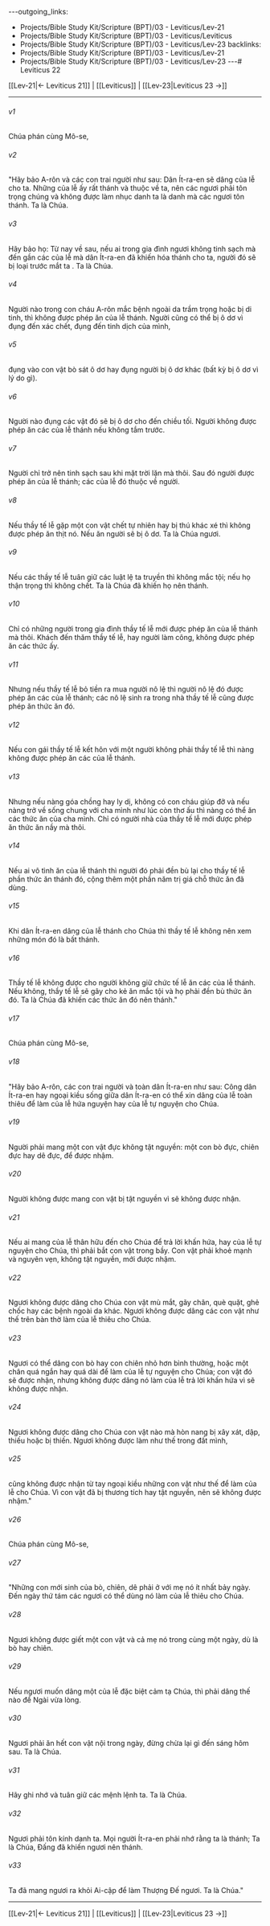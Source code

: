 ---outgoing_links:
  - Projects/Bible Study Kit/Scripture (BPT)/03 - Leviticus/Lev-21
  - Projects/Bible Study Kit/Scripture (BPT)/03 - Leviticus/Leviticus
  - Projects/Bible Study Kit/Scripture (BPT)/03 - Leviticus/Lev-23
backlinks:
  - Projects/Bible Study Kit/Scripture (BPT)/03 - Leviticus/Lev-21
  - Projects/Bible Study Kit/Scripture (BPT)/03 - Leviticus/Lev-23
---# Leviticus 22

[[Lev-21|← Leviticus 21]] | [[Leviticus]] | [[Lev-23|Leviticus 23 →]]
***



###### v1 
Chúa phán cùng Mô-se, 

###### v2 
"Hãy bảo A-rôn và các con trai người như sau: Dân Ít-ra-en sẽ dâng của lễ cho ta. Những của lễ ấy rất thánh và thuộc về ta, nên các ngươi phải tôn trọng chúng và không được làm nhục danh ta là danh mà các ngươi tôn thánh. Ta là Chúa. 

###### v3 
Hãy bảo họ: Từ nay về sau, nếu ai trong gia đình ngươi không tinh sạch mà đến gần các của lễ mà dân Ít-ra-en đã khiến hóa thánh cho ta, người đó sẽ bị loại trước mắt ta . Ta là Chúa. 

###### v4 
Người nào trong con cháu A-rôn mắc bệnh ngoài da trầm trọng hoặc bị di tinh, thì không được phép ăn của lễ thánh. Người cũng có thể bị ô dơ vì đụng đến xác chết, đụng đến tinh dịch của mình, 

###### v5 
đụng vào con vật bò sát ô dơ hay đụng người bị ô dơ khác (bất kỳ bị ô dơ vì lý do gì). 

###### v6 
Người nào đụng các vật đó sẽ bị ô dơ cho đến chiều tối. Người không được phép ăn các của lễ thánh nếu không tắm trước. 

###### v7 
Người chỉ trở nên tinh sạch sau khi mặt trời lặn mà thôi. Sau đó người được phép ăn của lễ thánh; các của lễ đó thuộc về người. 

###### v8 
Nếu thầy tế lễ gặp một con vật chết tự nhiên hay bị thú khác xé thì không được phép ăn thịt nó. Nếu ăn người sẽ bị ô dơ. Ta là Chúa ngươi. 

###### v9 
Nếu các thầy tế lễ tuân giữ các luật lệ ta truyền thì không mắc tội; nếu họ thận trọng thì không chết. Ta là Chúa đã khiến họ nên thánh. 

###### v10 
Chỉ có những người trong gia đình thầy tế lễ mới được phép ăn của lễ thánh mà thôi. Khách đến thăm thầy tế lễ, hay người làm công, không được phép ăn các thức ấy. 

###### v11 
Nhưng nếu thầy tế lễ bỏ tiền ra mua người nô lệ thì người nô lệ đó được phép ăn các của lễ thánh; các nô lệ sinh ra trong nhà thầy tế lễ cũng được phép ăn thức ăn đó. 

###### v12 
Nếu con gái thầy tế lễ kết hôn với một người không phải thầy tế lễ thì nàng không được phép ăn các của lễ thánh. 

###### v13 
Nhưng nếu nàng góa chồng hay ly dị, không có con cháu giúp đỡ và nếu nàng trở về sống chung với cha mình như lúc còn thơ ấu thì nàng có thể ăn các thức ăn của cha mình. Chỉ có người nhà của thầy tế lễ mới được phép ăn thức ăn nầy mà thôi. 

###### v14 
Nếu ai vô tình ăn của lễ thánh thì người đó phải đền bù lại cho thầy tế lễ phần thức ăn thánh đó, cộng thêm một phần năm trị giá chỗ thức ăn đã dùng. 

###### v15 
Khi dân Ít-ra-en dâng của lễ thánh cho Chúa thì thầy tế lễ không nên xem những món đó là bất thánh. 

###### v16 
Thầy tế lễ không được cho người không giữ chức tế lễ ăn các của lễ thánh. Nếu không, thầy tế lễ sẽ gây cho kẻ ăn mắc tội và họ phải đền bù thức ăn đó. Ta là Chúa đã khiến các thức ăn đó nên thánh." 

###### v17 
Chúa phán cùng Mô-se, 

###### v18 
"Hãy bảo A-rôn, các con trai người và toàn dân Ít-ra-en như sau: Công dân Ít-ra-en hay ngoại kiều sống giữa dân Ít-ra-en có thể xin dâng của lễ toàn thiêu để làm của lễ hứa nguyện hay của lễ tự nguyện cho Chúa. 

###### v19 
Người phải mang một con vật đực không tật nguyền: một con bò đực, chiên đực hay dê đực, để được nhậm. 

###### v20 
Người không được mang con vật bị tật nguyền vì sẽ không được nhận. 

###### v21 
Nếu ai mang của lễ thân hữu đến cho Chúa để trả lời khấn hứa, hay của lễ tự nguyện cho Chúa, thì phải bắt con vật trong bầy. Con vật phải khoẻ mạnh và nguyên vẹn, không tật nguyền, mới được nhậm. 

###### v22 
Ngươi không được dâng cho Chúa con vật mù mắt, gãy chân, què quặt, ghẻ chốc hay các bệnh ngoài da khác. Ngươi không được dâng các con vật như thế trên bàn thờ làm của lễ thiêu cho Chúa. 

###### v23 
Ngươi có thể dâng con bò hay con chiên nhỏ hơn bình thường, hoặc một chân quá ngắn hay quá dài để làm của lễ tự nguyện cho Chúa; con vật đó sẽ được nhận, nhưng không được dâng nó làm của lễ trả lời khấn hứa vì sẽ không được nhận. 

###### v24 
Ngươi không được dâng cho Chúa con vật nào mà hòn nang bị xây xát, dập, thiếu hoặc bị thiến. Ngươi không được làm như thế trong đất mình, 

###### v25 
cũng không được nhận từ tay ngoại kiều những con vật như thế để làm của lễ cho Chúa. Vì con vật đã bị thương tích hay tật nguyền, nên sẽ không được nhậm." 

###### v26 
Chúa phán cùng Mô-se, 

###### v27 
"Những con mới sinh của bò, chiên, dê phải ở với mẹ nó ít nhất bảy ngày. Đến ngày thứ tám các ngươi có thể dùng nó làm của lễ thiêu cho Chúa. 

###### v28 
Ngươi không được giết một con vật và cả mẹ nó trong cùng một ngày, dù là bò hay chiên. 

###### v29 
Nếu ngươi muốn dâng một của lễ đặc biệt cảm tạ Chúa, thì phải dâng thế nào để Ngài vừa lòng. 

###### v30 
Ngươi phải ăn hết con vật nội trong ngày, đừng chừa lại gì đến sáng hôm sau. Ta là Chúa. 

###### v31 
Hãy ghi nhớ và tuân giữ các mệnh lệnh ta. Ta là Chúa. 

###### v32 
Ngươi phải tôn kính danh ta. Mọi người Ít-ra-en phải nhớ rằng ta là thánh; Ta là Chúa, Đấng đã khiến ngươi nên thánh. 

###### v33 
Ta đã mang ngươi ra khỏi Ai-cập để làm Thượng Đế ngươi. Ta là Chúa."

***
[[Lev-21|← Leviticus 21]] | [[Leviticus]] | [[Lev-23|Leviticus 23 →]]

